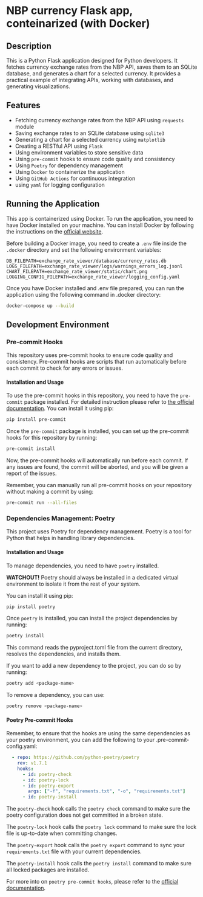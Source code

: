 # NBP currency Flask app, conteinarized (with Docker)

## Description
This is a Python Flask application designed for Python developers. It fetches currency exchange rates from the NBP API, saves them to an SQLite database, and generates a chart for a selected currency. It provides a practical example of integrating APIs, working with databases, and generating visualizations.

## Features

- Fetching currency exchange rates from the NBP API using `requests` module
- Saving exchange rates to an SQLite database using `sqlite3`
- Generating a chart for a selected currency using `matplotlib`
- Creating a RESTful API using `Flask`
- Using environment variables to store sensitive data
- Using `pre-commit` hooks to ensure code quality and consistency
- Using `Poetry` for dependency management
- Using `Docker` to containerize the application
- Using `GitHub Actions` for continuous integration
- using `yaml` for logging configuration


## Running the Application

This app is containerized using Docker. To run the application, you need to have Docker installed on your machine. You can install Docker by following the instructions on the [official website](https://docs.docker.com/get-docker/).

Before building a Docker image, you need to create a `.env` file inside the `.docker` directory and set the following environment variables:
```
DB_FILEPATH=exchange_rate_viewer/database/currency_rates.db
LOGS_FILEPATH=exchange_rate_viewer/logs/warnings_errors_log.jsonl
CHART_FILEPATH=exchange_rate_viewer/static/chart.png
LOGGING_CONFIG_FILEPATH=exchange_rate_viewer/logging_config.yaml
```


Once you have Docker installed and .env file prepared, you can run the application using the following command in .docker directory:

```bash
docker-compose up --build
```




## Development Environment

### Pre-commit Hooks

This repository uses pre-commit hooks to ensure code quality and consistency. Pre-commit hooks are scripts that run automatically before each commit to check for any errors or issues.

#### Installation and Usage

To use the pre-commit hooks in this repository, you need to have the `pre-commit` package installed. For detailed instruction please refer to [the official documentation](https://python-poetry.org/docs/#installation).
You can install it using pip:

```bash
pip install pre-commit
```

Once the `pre-commit` package is installed, you can set up the pre-commit hooks for this repository by running:

```bash
pre-commit install
```

Now, the pre-commit hooks will automatically run before each commit. If any issues are found, the commit will be aborted, and you will be given a report of the issues.

Remember, you can manually run all pre-commit hooks on your repository without making a commit by using:

```bash
pre-commit run --all-files
```


### Dependencies Management: Poetry

This project uses Poetry for dependency management. Poetry is a tool for Python that helps in handling library dependencies.

#### Installation and Usage

To manage dependencies, you need to have `poetry` installed.

**WATCHOUT!** Poetry should always be installed in a dedicated virtual environment to isolate it from the rest of your system.

You can install it using pip:

```bash
pip install poetry
```

Once `poetry` is installed, you can install the project dependencies by running:

```bash
poetry install
```

This command reads the pyproject.toml file from the current directory, resolves the dependencies, and installs them.

If you want to add a new dependency to the project, you can do so by running:

```bash
poetry add <package-name>
```

To remove a dependency, you can use:

```bash
poetry remove <package-name>
```

#### Poetry Pre-commit Hooks

Remember, to ensure that the hooks are using the same dependencies as your poetry environment, you can add the following to your .pre-commit-config.yaml:

```yaml
  - repo: https://github.com/python-poetry/poetry
    rev: v1.7.1
    hooks:
      - id: poetry-check
      - id: poetry-lock
      - id: poetry-export
        args: ["-f", "requirements.txt", "-o", "requirements.txt"]
      - id: poetry-install
```

The `poetry-check` hook calls the `poetry check` command to make sure the poetry configuration does not get committed in a broken state.

The `poetry-lock` hook calls the `poetry lock` command to make sure the lock file is up-to-date when committing changes.

The `poetry-export` hook calls the `poetry export` command to sync your `requirements.txt` file with your current dependencies.

The `poetry-install` hook calls the `poetry install` command to make sure all locked packages are installed.

For more into on `poetry pre-commit hooks`, please refer to the [official documentation](https://python-poetry.org/docs/master/pre-commit-hooks/).
